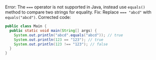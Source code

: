 
Error: The `===` operator is not supported in Java, instead use `equals()` method to compare two strings for equality.
Fix: Replace `=== "abcd"` with `equals("abcd")`.
Corrected code:
```java
public class Main {
  public static void main(String[] args) {
    System.out.println("abcd".equals("abcd")); // true
    System.out.println(123 == "123"); // true
    System.out.println(123 !== "123"); // false
  }
}
```
